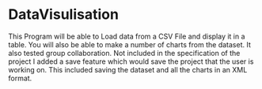 DataVisulisation
================
This Program will be able to Load data from a CSV File and display it in a table. You will also be able to make a number of charts from the dataset. It also tested group collaboration. Not included in the specification of the project I added a save feature which would save the project that the user is working on. This included saving the dataset and all the charts in an XML format. 
